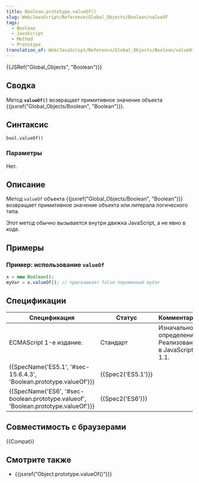 ```yaml
---
title: Boolean.prototype.valueOf()
slug: Web/JavaScript/Reference/Global_Objects/Boolean/valueOf
tags:
  - Boolean
  - JavaScript
  - Method
  - Prototype
translation_of: Web/JavaScript/Reference/Global_Objects/Boolean/valueOf
---
```


{{JSRef("Global_Objects", "Boolean")}}

## Сводка

Метод **`valueOf()`** возвращает примитивное значение объекта {{jsxref("Global_Objects/Boolean", "Boolean")}}.

## Синтаксис

```
bool.valueOf()
```

### Параметры

Нет.

## Описание

Метод `valueOf` объекта {{jsxref("Global_Objects/Boolean", "Boolean")}} возвращает примитивное значение объекта или литерала логического типа.

Этот метод обычно вызывается внутри движка JavaScript, а не явно в коде.

## Примеры

### Пример: использование `valueOf`

```js
x = new Boolean();
myVar = x.valueOf(); // присваивает false переменной myVar
```

## Спецификации

| Спецификация                                                                       | Статус             | Комментарии                                            |
| ---------------------------------------------------------------------------------- | ------------------ | ------------------------------------------------------ |
| ECMAScript 1-е издание.                                                            | Стандарт           | Изначальное определение. Реализована в JavaScript 1.1. |
| {{SpecName('ES5.1', '#sec-15.6.4.3', 'Boolean.prototype.valueOf')}}                | {{Spec2('ES5.1')}} |                                                        |
| {{SpecName('ES6', '#sec-boolean.prototype.valueof', 'Boolean.prototype.valueOf')}} | {{Spec2('ES6')}}   |                                                        |

## Совместимость с браузерами

{{Compat}}

## Смотрите также

- {{jsxref("Object.prototype.valueOf()")}}
